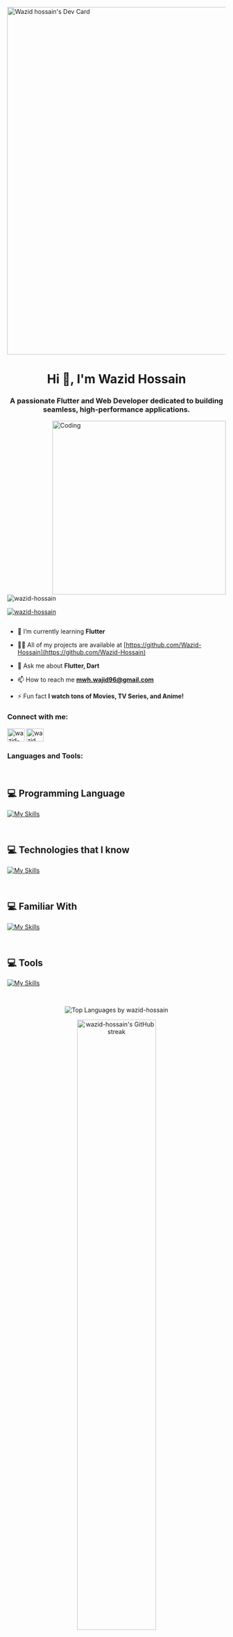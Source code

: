 <a href="https://app.daily.dev/wazidhossain"><img src="https://api.daily.dev/devcards/v2/3YdCtvoPXvJ8EgS9GySwi.png?type=wide&r=1rc" width="800" alt="Wazid hossain's Dev Card"/></a><h1 align="center">Hi 👋, I'm Wazid Hossain</h1>
<h3 align="center">A passionate Flutter and Web Developer dedicated to building seamless, high-performance applications.</h3>
<img align="right" alt="Coding" width="400" src="https://cdn.dribbble.com/users/1162077/screenshots/3848914/programmer.gif">


<p align="left"> <img src="https://komarev.com/ghpvc/?username=wazid-hossain&label=Profile%20views&color=0e75b6&style=flat" alt="wazid-hossain" /> </p>

<p align="left"> <a href="https://github.com/ryo-ma/github-profile-trophy"><img src="https://github-profile-trophy.vercel.app/?username=wazid-hossain" alt="wazid-hossain" /></a> </p>

<p align="left"> <a href="https://twitter.com/" target="blank"><img src="https://img.shields.io/twitter/follow/?logo=twitter&style=for-the-badge" alt="" /></a> </p>

- 🌱 I’m currently learning **Flutter**

- 👨‍💻 All of my projects are available at [https://github.com/Wazid-Hossain](https://github.com/Wazid-Hossain)

- 💬 Ask me about **Flutter, Dart**

- 📫 How to reach me **mwh.wajid96@gmail.com**

- ⚡ Fun fact **I watch tons of Movies, TV Series, and Anime!**

<h3 align="left">Connect with me:</h3>
<p align="left">
<a href="https://linkedin.com/in/wazid-hossain" target="blank"><img align="center" src="https://raw.githubusercontent.com/rahuldkjain/github-profile-readme-generator/master/src/images/icons/Social/linked-in-alt.svg" alt="wazid-hossain" height="30" width="40" /></a>
<a href="https://fb.com/wazid hossain" target="blank"><img align="center" src="https://raw.githubusercontent.com/rahuldkjain/github-profile-readme-generator/master/src/images/icons/Social/facebook.svg" alt="wazid hossain" height="30" width="40" /></a>
</p>

<h3 align="left">Languages and Tools:</h3>
<br />

## :computer: Programming Language
[![My Skills](https://skillicons.dev/icons?i=dart,js,c,cpp,py)](https://skillicons.dev)
<br>
<p align="center">
</p>
<br/>

## :computer: Technologies that I know
[![My Skills](https://skillicons.dev/icons?i=flutter,html,css,tailwind)](https://skillicons.dev)
<br>
<p align="center">
</p>
<br/>

## :computer: Familiar With
[![My Skills](https://skillicons.dev/icons?i=discord,postgres,graphql,nodejs,firebase,mongodb,dotnet,fastapi,mysql)](https://skillicons.dev)
<br>
<p align="center">
</p>
<br/>

## :computer: Tools
[![My Skills](https://skillicons.dev/icons?i=vscode,androidstudio,linux,git,vite,postman,git)](https://skillicons.dev)
<br>
<p align="center">
</p>
<br/>

<!-- Top Languages Card Centered -->
<p align="center">
  <img src="https://github-readme-stats.vercel.app/api/top-langs?username=wazid-hossain&show_icons=true&locale=en&layout=compact" alt="Top Languages by wazid-hossain" />
</p>

<!-- Contribution Streak Card Centered -->
<p align="center">
  <img width="60%" src="https://github-readme-streak-stats.herokuapp.com/?user=wazid-hossain&background=0D1117&sideNums=FFFFFF&sideLabels=9A9A9A&currStreakNum=FB8C00&dates=6E6E6E" alt="wazid-hossain's GitHub streak" />
</p>


